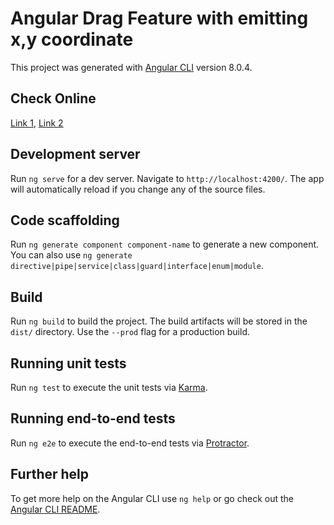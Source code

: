 # Angular Drag Feature with emitting x,y coordinate

This project was generated with [Angular CLI](https://github.com/angular/angular-cli) version 8.0.4.

## Check Online 

[Link 1](https://mayankagrawal94.github.io/drag-feature-with-emitting-x-y-coordinate/), [Link 2](http://mayank.frikis.xyz/git_publish/drag-feature-with-emitting-x-y-coordinate/)

## Development server

Run `ng serve` for a dev server. Navigate to `http://localhost:4200/`. The app will automatically reload if you change any of the source files.

## Code scaffolding

Run `ng generate component component-name` to generate a new component. You can also use `ng generate directive|pipe|service|class|guard|interface|enum|module`.

## Build

Run `ng build` to build the project. The build artifacts will be stored in the `dist/` directory. Use the `--prod` flag for a production build.

## Running unit tests

Run `ng test` to execute the unit tests via [Karma](https://karma-runner.github.io).

## Running end-to-end tests

Run `ng e2e` to execute the end-to-end tests via [Protractor](http://www.protractortest.org/).

## Further help

To get more help on the Angular CLI use `ng help` or go check out the [Angular CLI README](https://github.com/angular/angular-cli/blob/master/README.md).
